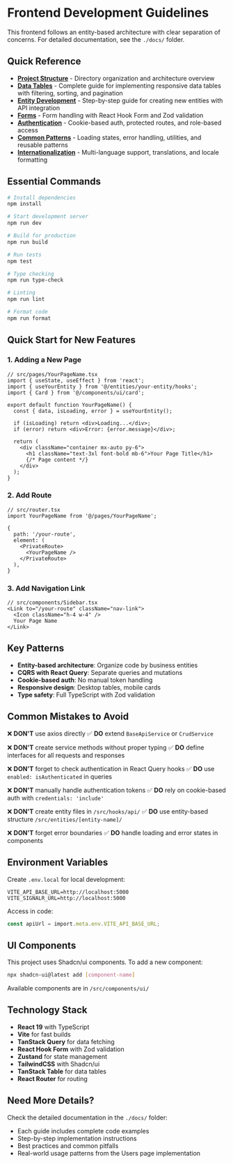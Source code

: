 # Frontend Development Guidelines

This frontend follows an entity-based architecture with clear separation of concerns. For detailed documentation, see the `./docs/` folder.

## Quick Reference

- **[Project Structure](./docs/project-structure.md)** - Directory organization and architecture overview
- **[Data Tables](./docs/data-tables.md)** - Complete guide for implementing responsive data tables with filtering, sorting, and pagination
- **[Entity Development](./docs/entity-development.md)** - Step-by-step guide for creating new entities with API integration
- **[Forms](./docs/forms.md)** - Form handling with React Hook Form and Zod validation
- **[Authentication](./docs/authentication.md)** - Cookie-based auth, protected routes, and role-based access
- **[Common Patterns](./docs/common-patterns.md)** - Loading states, error handling, utilities, and reusable patterns
- **[Internationalization](./docs/internationalization.md)** - Multi-language support, translations, and locale formatting

## Essential Commands

```bash
# Install dependencies
npm install

# Start development server
npm run dev

# Build for production
npm run build

# Run tests
npm test

# Type checking
npm run type-check

# Linting
npm run lint

# Format code
npm run format
```

## Quick Start for New Features

### 1. Adding a New Page

```tsx
// src/pages/YourPageName.tsx
import { useState, useEffect } from 'react';
import { useYourEntity } from '@/entities/your-entity/hooks';
import { Card } from '@/components/ui/card';

export default function YourPageName() {
  const { data, isLoading, error } = useYourEntity();
  
  if (isLoading) return <div>Loading...</div>;
  if (error) return <div>Error: {error.message}</div>;
  
  return (
    <div className="container mx-auto py-6">
      <h1 className="text-3xl font-bold mb-6">Your Page Title</h1>
      {/* Page content */}
    </div>
  );
}
```

### 2. Add Route

```tsx
// src/router.tsx
import YourPageName from '@/pages/YourPageName';

{
  path: '/your-route',
  element: (
    <PrivateRoute>
      <YourPageName />
    </PrivateRoute>
  ),
}
```

### 3. Add Navigation Link

```tsx
// src/components/Sidebar.tsx
<Link to="/your-route" className="nav-link">
  <Icon className="h-4 w-4" />
  Your Page Name
</Link>
```

## Key Patterns

- **Entity-based architecture**: Organize code by business entities
- **CQRS with React Query**: Separate queries and mutations
- **Cookie-based auth**: No manual token handling
- **Responsive design**: Desktop tables, mobile cards
- **Type safety**: Full TypeScript with Zod validation

## Common Mistakes to Avoid

❌ **DON'T** use axios directly
✅ **DO** extend `BaseApiService` or `CrudService`

❌ **DON'T** create service methods without proper typing
✅ **DO** define interfaces for all requests and responses

❌ **DON'T** forget to check authentication in React Query hooks
✅ **DO** use `enabled: isAuthenticated` in queries

❌ **DON'T** manually handle authentication tokens
✅ **DO** rely on cookie-based auth with `credentials: 'include'`

❌ **DON'T** create entity files in `/src/hooks/api/`
✅ **DO** use entity-based structure `/src/entities/[entity-name]/`

❌ **DON'T** forget error boundaries
✅ **DO** handle loading and error states in components

## Environment Variables

Create `.env.local` for local development:

```env
VITE_API_BASE_URL=http://localhost:5000
VITE_SIGNALR_URL=http://localhost:5000
```

Access in code:
```typescript
const apiUrl = import.meta.env.VITE_API_BASE_URL;
```

## UI Components

This project uses Shadcn/ui components. To add a new component:

```bash
npx shadcn-ui@latest add [component-name]
```

Available components are in `/src/components/ui/`

## Technology Stack

- **React 19** with TypeScript
- **Vite** for fast builds
- **TanStack Query** for data fetching
- **React Hook Form** with Zod validation
- **Zustand** for state management
- **TailwindCSS** with Shadcn/ui
- **TanStack Table** for data tables
- **React Router** for routing

## Need More Details?

Check the detailed documentation in the `./docs/` folder:
- Each guide includes complete code examples
- Step-by-step implementation instructions
- Best practices and common pitfalls
- Real-world usage patterns from the Users page implementation